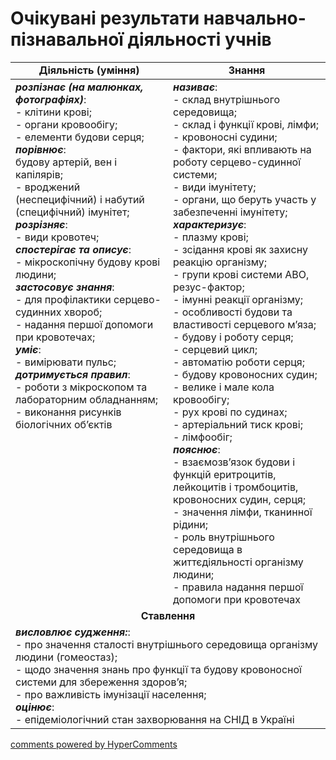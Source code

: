 <div id="hypercomments_widget" class="js-hypercomments-widget invisible"></div>

# Очікувані результати навчально-пізнавальної діяльності учнів

<table>
  <tr>
    <td width="50%" align="center"><b>Діяльність (уміння)</b></td>
    <td width="50%" align="center"><b>Знання</b></td>
  </tr>
<tbody>
  <tr>
<td width="50%" style="vertical-align:top !important;">
<b><i>розпізнає (на малюнках, фотографіях)</i></b>:<br>
- клітини крові; <br>
- органи кровообігу;<br>
- елементи будови серця;<br>
<b><i>порівнює</i></b>:<br>
будову артерій, вен і капілярів;<br>
- вроджений (неспецифічний) і набутий (специфічний) імунітет;<br>
<b><i>розрізняє</i></b>: <br>
- види кровотеч; <br>
<b><i>спостерігає та описує</i></b>:<br>
- мікроскопічну будову крові людини;<br>
<b><i>застосовує знання</i></b>: <br>
- для профілактики серцево-судинних хвороб;<br>
- надання першої допомоги при кровотечах; <br>
<b><i>уміє</i></b>:<br>
- вимірювати пульс;<br>
<b><i>дотримується правил</i></b>:<br>
- роботи з мікроскопом та лабораторним обладнанням;<br>
- виконання рисунків біологічних об’єктів<br>
</td>
<td width="50%" style="vertical-align:top !important;">
<b><i>називає</i></b>: <br>
- склад внутрішнього середовища;<br>
- склад і функції крові, лімфи;<br>
- кровоносні судини;<br>
- фактори, які впливають на роботу серцево-судинної системи; <br>
- види імунітету;<br>
- органи, що беруть участь у забезпеченні імунітету;<br>
<b><i>характеризує</i></b>:<br>
- плазму крові;<br>
- зсідання крові як захисну реакцію організму; <br>
- групи крові системи АВО, резус-фактор;<br>
- імунні реакції організму;<br>
- особливості будови та властивості серцевого м’яза;<br>
- будову і роботу серця;<br>
- серцевий цикл;<br>
- автоматію роботи серця; <br>
- будову кровоносних судин;<br>
- велике і мале кола кровообігу;<br>
- рух крові по судинах;<br>
- артеріальний тиск крові;<br>
- лімфообіг;<br>
<b><i>пояснює</i></b>:<br>
- взаємозв’язок будови і функцій еритроцитів, лейкоцитів і тромбоцитів, кровоносних судин, серця; <br>
- значення лімфи, тканинної рідини;<br>
- роль внутрішнього середовища в життєдіяльності організму людини; <br>
- правила надання першої допомоги при кровотечах<br>
</td>
  </tr>
    <tr>
<td align="center" colspan="2" width="100%" style="vertical-align:top !important;">
<b>Ставлення</b>
</td>
  </tr>
    <tr>
<td colspan="2" width="100%" style="vertical-align:top !important;">
<b><i> висловлює судження:</i></b>:<br>
- про значення сталості внутрішнього середовища організму людини (гомеостаз);<br>
- щодо значення знань про функції та будову кровоносної системи для збереження здоров’я;<br>
- про важливість імунізації населення;<br>
<b><i>оцінює</i></b>: <br>
- епідеміологічний стан захворювання на СНІД в Україні


</td>
  </tr>
</table>

<div class="js-hypercomments-container">
<a href="http://hypercomments.com" class="hc-link" title="comments widget">comments powered by HyperComments</a>
</div>